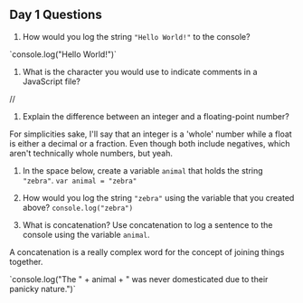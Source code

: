 ## Day 1 Questions

1. How would you log the string `"Hello World!"` to the console?

<p>`console.log("Hello World!")`</p>

1. What is the character you would use to indicate comments in a JavaScript file?
<p>//</p>

1. Explain the difference between an integer and a floating-point number?
<p>For simplicities sake, I'll say that an integer is a 'whole' number while a float is either a decimal or a fraction. Even though both include negatives, which aren't technically whole numbers, but yeah.</p>

1. In the space below, create a variable `animal` that holds the string `"zebra"`.
`var animal = "zebra"`

1. How would you log the string `"zebra"` using the variable that you created above?
`console.log("zebra")`

1. What is concatenation? Use concatenation to log a sentence to the console using the variable `animal`.
<p>A concatenation is a really complex word for the concept of joining things together.</p>
`console.log("The " + animal + " was never domesticated due to their panicky nature.")`
